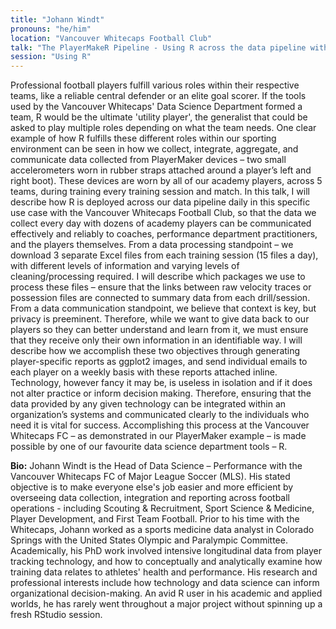 ```yaml
---
title: "Johann Windt"
pronouns: "he/him"
location: "Vancouver Whitecaps Football Club"
talk: "The PlayerMakeR Pipeline - Using R across the data pipeline with the Vancouver Whitecaps Football Club, an example using wearable technology."
session: "Using R"
---
```


Professional football players fulfill various roles within their respective teams, like a reliable central defender or an elite goal scorer. If the tools used by the Vancouver Whitecaps' Data Science Department formed a team, R would be the ultimate 'utility player', the generalist that could be asked to play multiple roles depending on what the team needs. One clear example of how R fulfills these different roles within our sporting environment can be seen in how we collect, integrate, aggregate, and communicate data collected from PlayerMaker devices – two small accelerometers worn in rubber straps attached around a player’s left and right boot). These devices are worn by all of our academy players, across 5 teams, during training every training session and match. In this talk, I will describe how R is deployed across our data pipeline daily in this specific use case with the Vancouver Whitecaps Football Club, so that the data we collect every day with dozens of academy players can be communicated effectively and reliably to coaches, performance department practitioners, and the players themselves. From a data processing standpoint – we download 3 separate Excel files from each training session (15 files a day), with different levels of information and varying levels of cleaning/processing required. I will describe which packages we use to process these files – ensure that the links between raw velocity traces or possession files are connected to summary data from each drill/session. From a data communication standpoint, we believe that context is key, but privacy is preeminent. Therefore, while we want to give data back to our players so they can better understand and learn from it, we must ensure that they receive only their own information in an identifiable way. I will describe how we accomplish these two objectives through generating player-specific reports as ggplot2 images, and send individual emails to each player on a weekly basis with these reports attached inline. Technology, however fancy it may be, is useless in isolation and if it does not alter practice or inform decision making. Therefore, ensuring that the data provided by any given technology can be integrated within an organization’s systems and communicated clearly to the individuals who need it is vital for success. Accomplishing this process at the Vancouver Whitecaps FC – as demonstrated in our PlayerMaker example – is made possible by one of our favourite data science department tools – R. 

__Bio:__ Johann Windt is the Head of Data Science – Performance with the Vancouver Whitecaps FC of Major League Soccer (MLS). His stated objective is to make everyone else's job easier and more efficient by overseeing data collection, integration and reporting across football operations - including Scouting & Recruitment, Sport Science & Medicine, Player Development, and First Team Football. Prior to his time with the Whitecaps, Johann worked as a sports medicine data analyst in Colorado Springs with the United States Olympic and Paralympic Committee. Academically, his PhD work involved intensive longitudinal data from player tracking technology, and how to conceptually and analytically examine how training data relates to athletes' health and performance. His research and professional interests include how technology and data science can inform organizational decision-making. An avid R user in his academic and applied worlds, he has rarely went throughout a major project without spinning up a fresh RStudio session.
